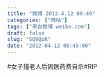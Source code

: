 ```yaml
---
title: "微博 2012.4.12 08:49"
categories: ["嘀咕"]
tags: ["来自微博 weibo.com"]
draft: false
slug: "SQ9QpR"
date: "2012-04-12 08:49:00"
---
```


<p>#女子撞老人后因医药费自杀#RIP ​​​​</p>
